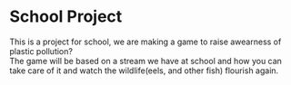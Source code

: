 # School Project
This is a project for school, we are making a game to raise awearness of plastic pollution?  
The game will be based on a stream we have at school and how you can take care of it and watch the wildlife(eels, and other fish) flourish again.
